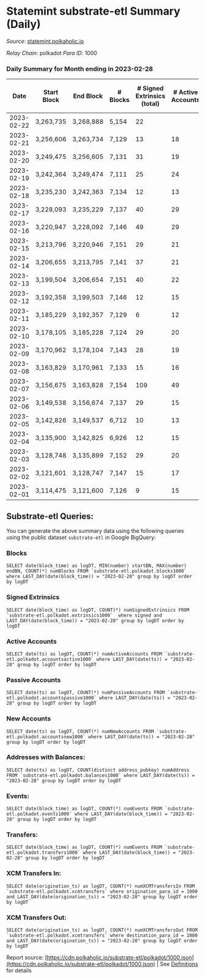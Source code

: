 # Statemint substrate-etl Summary (Daily)

_Source_: [statemint.polkaholic.io](https://statemint.polkaholic.io)

*Relay Chain*: polkadot
*Para ID*: 1000



### Daily Summary for Month ending in 2023-02-28


| Date | Start Block | End Block | # Blocks | # Signed Extrinsics (total) | # Active Accounts | # Passive | # New | # Addresses with Balances | # Events | # Transfers | # XCM Transfers In | # XCM Transfers Out | Issues | 
| ---- | ----------- | --------- | -------- | --------------------------- | ----------------- | --------- | ----- | ------------------------- | -------- | ----------- | ------------------ | ------------------- | ------ |
| 2023-02-22 | 3,263,735 | 3,268,888 | 5,154 | 22 |  |  |  |  | 10,484 | 22 ($14.99) |   |   |  |
| 2023-02-21 | 3,256,606 | 3,263,734 | 7,129 | 13 | 18 | 5 | 1 | 568 | 14,381 | 12  |   |   |  |
| 2023-02-20 | 3,249,475 | 3,256,605 | 7,131 | 31 | 19 | 5 | 4 | 567 | 14,513 | 24  |   |   |  |
| 2023-02-19 | 3,242,364 | 3,249,474 | 7,111 | 25 | 24 | 5 | 5 | 563 | 14,477 | 23 ($0.05) |   |   |  |
| 2023-02-18 | 3,235,230 | 3,242,363 | 7,134 | 12 | 13 | 2 | 3 | 558 | 14,395 | 10 ($0.80) |   |   |  |
| 2023-02-17 | 3,228,093 | 3,235,229 | 7,137 | 40 | 29 | 7 | 4 | 555 | 14,591 | 38 ($2.72) |   |   |  |
| 2023-02-16 | 3,220,947 | 3,228,092 | 7,146 | 49 | 29 | 5 | 6 | 551 | 14,649 | 38 ($0.72) | 26 ($48,991.55) | 21 ($93,876.71) |  |
| 2023-02-15 | 3,213,796 | 3,220,946 | 7,151 | 29 | 21 | 4 | 2 | 545 | 14,543 | 23 ($5.64) | 20 ($2,251.67) | 14 ($37,819.99) |  |
| 2023-02-14 | 3,206,655 | 3,213,795 | 7,141 | 37 | 21 | 6 | 3 | 543 | 14,531 | 20 ($3.66) | 18 ($2,039.26) | 10 ($2,054.96) |  |
| 2023-02-13 | 3,199,504 | 3,206,654 | 7,151 | 40 | 22 | 6 | 7 | 540 | 14,613 | 23 ($4.90) | 26 ($26,320.32) | 5 ($8,905.23) |  |
| 2023-02-12 | 3,192,358 | 3,199,503 | 7,146 | 12 | 15 | 5 | 5 | 533 | 14,454 | 11  | 20 ($122,794.27) | 7 ($136,502.35) |  |
| 2023-02-11 | 3,185,229 | 3,192,357 | 7,129 | 6 | 12 | 3 | 5 | 528 | 14,364 | 5  | 15 ($1,084.16) | 3 ($1,018.90) |  |
| 2023-02-10 | 3,178,105 | 3,185,228 | 7,124 | 29 | 20 | 3 | 4 | 523 | 14,522 | 17  | 27 ($23,523.26) | 11 ($203,686.21) |  |
| 2023-02-09 | 3,170,962 | 3,178,104 | 7,143 | 28 | 19 | 4 | 3 | 519 | 14,594 | 26  | 35 ($105,923.56) | 20 ($87,637.48) |  |
| 2023-02-08 | 3,163,829 | 3,170,961 | 7,133 | 15 | 16 | 6 | 2 | 516 | 14,371 | 14 ($0.05) | 8 ($18,052.68) | 2 ($2,027.01) |  |
| 2023-02-07 | 3,156,675 | 3,163,828 | 7,154 | 109 | 49 | 18 | 17 | 514 | 14,874 | 95 ($97.66) | 15 ($45,766.66) | 4 ($5,601.63) |  |
| 2023-02-06 | 3,149,538 | 3,156,674 | 7,137 | 29 | 15 | 19 | 497 | 497 | 14,450 | 29 ($10.46) | 3 ($17.98) | 3 ($1,083.70) |  |
| 2023-02-05 | 3,142,826 | 3,149,537 | 6,712 | 10 | 13 | 3 |  | 479 | 13,492 | 9  | 4 ($8,373.37) | 4 ($2,689.90) |  |
| 2023-02-04 | 3,135,900 | 3,142,825 | 6,926 | 12 | 15 | 3 | 478 | 478 | 13,960 | 9 ($0.13) | 12 ($318.11) | 3 ($1,780.40) |  |
| 2023-02-03 | 3,128,748 | 3,135,899 | 7,152 | 29 | 20 | 6 |  | 475 | 14,476 | 22 ($0.14) | 10 ($29,480.83) | 8 ($23,669.23) |  |
| 2023-02-02 | 3,121,601 | 3,128,747 | 7,147 | 15 | 17 | 5 |  | 475 | 14,413 | 11 ($0.66) | 11 ($57,667.51) | 3 ($7,244.82) |  |
| 2023-02-01 | 3,114,475 | 3,121,600 | 7,126 | 9 | 15 | 4 |  | 472 | 14,337 | 9  | 8 ($7,572.34) | 4 ($539.78) |  |

## Substrate-etl Queries:
You can generate the above summary data using the following queries using the public dataset `substrate-etl` in Google BigQuery:


### Blocks
```
SELECT date(block_time) as logDT, MIN(number) startBN, MAX(number) endBN, COUNT(*) numBlocks FROM `substrate-etl.polkadot.blocks1000`  where LAST_DAY(date(block_time)) = "2023-02-28" group by logDT order by logDT
```


### Signed Extrinsics
```
SELECT date(block_time) as logDT, COUNT(*) numSignedExtrinsics FROM `substrate-etl.polkadot.extrinsics1000`  where signed and LAST_DAY(date(block_time)) = "2023-02-28" group by logDT order by logDT
```


### Active Accounts
```
SELECT date(ts) as logDT, COUNT(*) numActiveAccounts FROM `substrate-etl.polkadot.accountsactive1000` where LAST_DAY(date(ts)) = "2023-02-28" group by logDT order by logDT
```


### Passive Accounts
```
SELECT date(ts) as logDT, COUNT(*) numPassiveAccounts FROM `substrate-etl.polkadot.accountspassive1000` where LAST_DAY(date(ts)) = "2023-02-28" group by logDT order by logDT
```


### New Accounts
```
SELECT date(ts) as logDT, COUNT(*) numNewAccounts FROM `substrate-etl.polkadot.accountsnew1000` where LAST_DAY(date(ts)) = "2023-02-28" group by logDT order by logDT
```


### Addresses with Balances:
```
SELECT date(ts) as logDT, COUNT(distinct address_pubkey) numAddress FROM `substrate-etl.polkadot.balances1000` where LAST_DAY(date(ts)) = "2023-02-28" group by logDT order by logDT
```


### Events:
```
SELECT date(block_time) as logDT, COUNT(*) numEvents FROM `substrate-etl.polkadot.events1000` where LAST_DAY(date(block_time)) = "2023-02-28" group by logDT order by logDT
```


### Transfers:
```
SELECT date(block_time) as logDT, COUNT(*) numEvents FROM `substrate-etl.polkadot.transfers1000` where LAST_DAY(date(block_time)) = "2023-02-28" group by logDT order by logDT
```


### XCM Transfers In:
```
SELECT date(origination_ts) as logDT, COUNT(*) numXCMTransfersIn FROM `substrate-etl.polkadot.xcmtransfers` where origination_para_id = 1000 and LAST_DAY(date(origination_ts)) = "2023-02-28" group by logDT order by logDT
```


### XCM Transfers Out:
```
SELECT date(origination_ts) as logDT, COUNT(*) numXCMTransfersOut FROM `substrate-etl.polkadot.xcmtransfers` where destination_para_id = 1000 and LAST_DAY(date(origination_ts)) = "2023-02-28" group by logDT order by logDT
```



Report source: [https://cdn.polkaholic.io/substrate-etl/polkadot/1000.json](https://cdn.polkaholic.io/substrate-etl/polkadot/1000.json) | See [Definitions](/DEFINITIONS.md) for details
